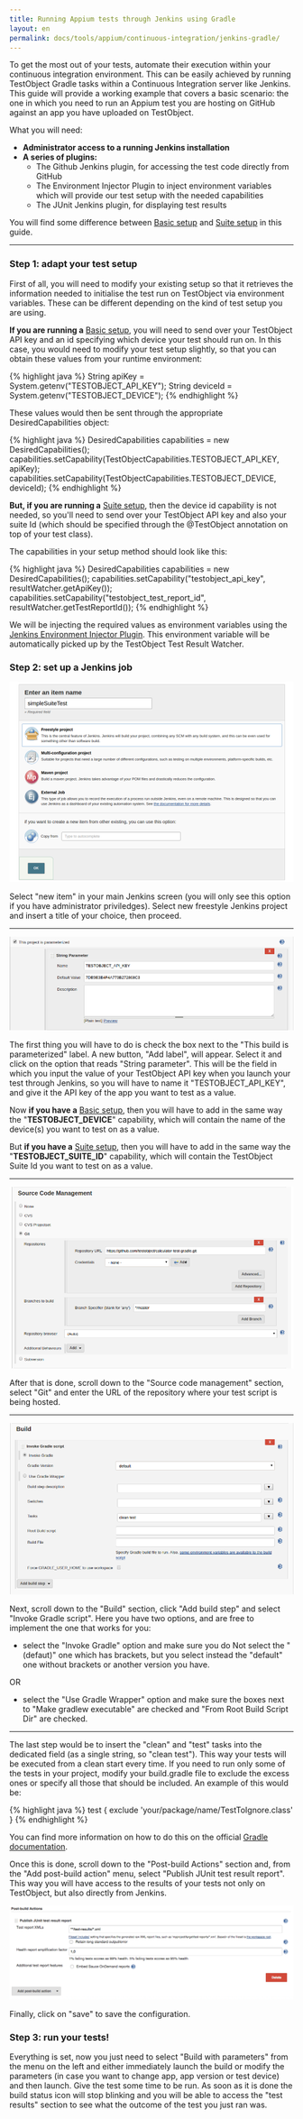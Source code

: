 ```yaml
---
title: Running Appium tests through Jenkins using Gradle
layout: en
permalink: docs/tools/appium/continuous-integration/jenkins-gradle/
---
```


To get the most out of your tests, automate their execution within your continuous integration environment. This can be easily achieved by running TestObject Gradle tasks within a Continuous Integration server like Jenkins. This guide will provide a working example that covers a basic scenario: the one in which you need to run an Appium test you are hosting on GitHub against an app you have uploaded on TestObject.

What you will need:

+ <strong>Administrator access to a running Jenkins installation</strong>
+ <strong>A series of plugins:</strong>
    * The Github Jenkins plugin, for accessing the test code directly from GitHub
    * The Environment Injector Plugin to inject environment variables which will provide our test setup with the needed capabilities
    * The JUnit Jenkins plugin, for displaying test results

You will find some difference between [Basic setup](https://help.testobject.com/docs/tools/appium/setups) and [Suite setup](https://help.testobject.com/docs/tools/appium/setups) in this guide.
***
<h3 id="step1">Step 1: adapt your test setup</h3>

First of all, you will need to modify your existing setup so that it retrieves the information needed to initialise the test run on TestObject via environment variables. These can be different depending on the kind of test setup you are using.

<strong>If you are running a</strong> [Basic setup](https://help.testobject.com/docs/tools/appium/setups), you will need to send over your TestObject API key and an id specifying which device your test should run on. In this case, you would need to modify your test setup slightly, so that you can obtain these values from your runtime environment:

{% highlight java %}
    String apiKey = System.getenv("TESTOBJECT_API_KEY");
    String deviceId = System.getenv("TESTOBJECT_DEVICE");
{% endhighlight %}

These values would then be sent through the appropriate DesiredCapabilities object:

{% highlight java %}
    DesiredCapabilities capabilities = new DesiredCapabilities();
    capabilities.setCapability(TestObjectCapabilities.TESTOBJECT_API_KEY, apiKey);
    capabilities.setCapability(TestObjectCapabilities.TESTOBJECT_DEVICE, deviceId);
{% endhighlight %}


<strong>But, if you are running a</strong> [Suite setup](https://help.testobject.com/docs/tools/appium/setups), then the device id capability is not needed, so you'll need to send over your TestObject API key and also your suite Id (which should be specified through the @TestObject annotation on top of your test class).

The capabilities in your setup method should look like this:

{% highlight java %}
    DesiredCapabilities capabilities = new DesiredCapabilities();
    capabilities.setCapability("testobject_api_key", resultWatcher.getApiKey());
    capabilities.setCapability("testobject_test_report_id", resultWatcher.getTestReportId());
{% endhighlight %}

We will be injecting the required values as environment variables using the [Jenkins Environment Injector Plugin](https://wiki.jenkins-ci.org/display/JENKINS/EnvInject+Plugin).
This environment variable will be automatically picked up by the TestObject Test Result Watcher.


<h3 id="step2">Step 2: set up a Jenkins job</h3>

![Job creation](/img/guides/jenkins_gradle_suite/create_new_item.png)

Select "new item" in your main Jenkins screen (you will only see this option if you have administrator priviledges).
Select new freestyle Jenkins project and insert a title of your choice, then proceed.

***

![Defining parameters](/img/guides/jenkins_gradle_suite/parameter.png)

The first thing you will have to do is check the box next to the "This build is parameterized" label. A new button, "Add label", will appear. Select it and click on the option that reads "String parameter". This will be the field in which you input the value of your TestObject API key when you launch your test through Jenkins, so you will have to name it "TESTOBJECT_API_KEY", and give it the API key of the app you want to test as a value.

Now <strong>if you have a</strong> [Basic setup](https://help.testobject.com/docs/tools/appium/setups), then you will have to add in the same way the "<strong>TESTOBJECT_DEVICE</strong>" capability, which will contain the name of the device(s) you want to test on as a value.

But <strong>if you have a</strong> [Suite setup](https://help.testobject.com/docs/tools/appium/setups), then you will have to add in the same way the "<strong>TESTOBJECT_SUITE_ID</strong>" capability, which will contain the TestObject Suite Id you want to test on as a value.

***

![Defining repository](/img/guides/jenkins_gradle_suite/git_repo.png)

After that is done, scroll down to the "Source code management" section, select "Git" and enter the URL of the repository where your test script is being hosted.

***

![Defining build](/img/guides/jenkins_gradle_suite/build.png)

Next, scroll down to the "Build" section, click "Add build step" and select "Invoke Gradle script". Here you have two options, and are free to implement the one that works for you:

+ select the "Invoke Gradle" option and make sure you do Not select the "(defaut)" one which has brackets, but you select instead the "default" one without brackets or another version you have.

OR

+ select the "Use Gradle Wrapper" option and make sure the boxes next to "Make gradlew executable" are checked and "From Root Build Script Dir" are checked.

***

The last step would be to insert the "clean" and "test" tasks into the dedicated field (as a single string, so "clean test"). This way your tests will be executed from a clean start every time. If you need to run only some of the tests in your project, modify your build.gradle file to exclude the excess ones or specify all those that should be included. An example of this would be:

{% highlight java %}
test {
    exclude 'your/package/name/TestToIgnore.class'
}
{% endhighlight %}

You can find more information on how to do this on the official [Gradle documentation](https://docs.gradle.org/current/dsl/org.gradle.api.tasks.testing.Test.html).

Once this is done, scroll down to the "Post-build Actions" section and, from the "Add post-build action" menu, select "Publish JUnit test result report". This way you will have access to the results of your tests not only on TestObject, but also directly from Jenkins.

![Defining post-build](/img/guides/jenkins_gradle/screenshot5.png)

Finally, click on "save" to save the configuration.

<h3 id="step3">Step 3: run your tests!</h3>

Everything is set, now you just need to select "Build with parameters" from the menu on the left and either immediately launch the build or modify the parameters (in case you want to change app, app version or test device) and then launch. Give the test some time to be run. As soon as it is done the build status icon will stop blinking and you will be able to access the "test results" section to see what the outcome of the test you just ran was.
